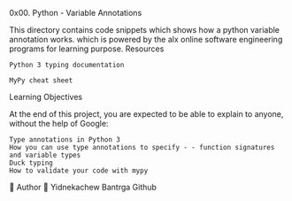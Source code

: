 0x00. Python - Variable Annotations

This directory contains code snippets which shows how a python variable annotation works. which is powered by the alx online software engineering programs for learning purpose.
Resources

    Python 3 typing documentation

    MyPy cheat sheet

Learning Objectives

At the end of this project, you are expected to be able to explain to anyone, without the help of Google:

    Type annotations in Python 3
    How you can use type annotations to specify - - function signatures and variable types
    Duck typing
    How to validate your code with mypy

📝 Author
👨 Yidnekachew Bantrga
Github

